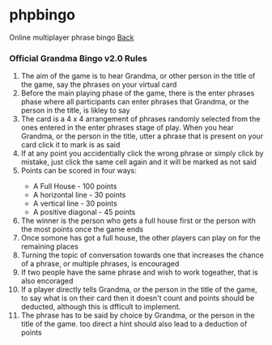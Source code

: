 # phpbingo
Online multiplayer phrase bingo
	<body>
	<a href='index.php'>Back</a>
	<h3>Official Grandma Bingo v2.0 Rules</h3>
		<ol>
			<li>The aim of the game is to hear Grandma, or other person in the title of the game, say the phrases on your virtual card</li>
			<li>Before the main playing phase of the game, there is the enter phrases phase where all participants can enter phrases that Grandma, or the person in the title, is likley to say</li>
			<li>The card is a 4 x 4 arrangement of phrases randomly selected from the ones entered in the enter phrases stage of play. When you hear Grandma, or the person in the title, utter a phrase that is present on your card click it to mark is as said</li>
			<li>If at any point you accidentially click the wrong phrase or simply click by mistake, just click the same cell again and it will be marked as not said</li>
			<li>Points can be scored in four ways:</li>
			<ul>
				<li>A Full House - 100 points</li>
				<li>A horizontal line - 30 points</li>
				<li>A vertical line - 30 points</li>
				<li>A positive diagonal - 45 points</li>
			</ul>
			<li>The winner is the person who gets a full house first or the person with the most points once the game ends</li>
			<li>Once somone has got a full house, the other players can play on for the remaining places</li>
			<li>Turning the topic of conversation towards one that increases the chance of a phrase, or multiple phrases, is encouraged</li>
			<li>If two people have the same phrase and wish to work togeather, that is also encoraged</li>
			<li>If a player directly tells Grandma, or the person in the title of the game, to say what is on their card then it doesn't count and points should be deducted, although this is dfficult to implement.</li>
			<li>The phrase has to be said by choice by Grandma, or the person in the title of the game. too direct a hint should also lead to a deduction of points</li>
		</ol>
	</body>
